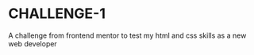 # CHALLENGE-1
A challenge from frontend mentor to test my html and css skills as a new web developer
